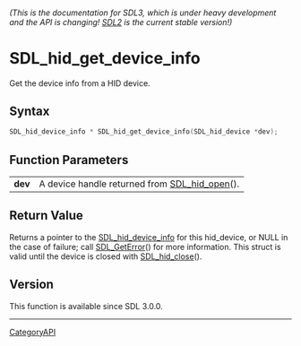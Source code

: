 ###### (This is the documentation for SDL3, which is under heavy development and the API is changing! [SDL2](https://wiki.libsdl.org/SDL2/) is the current stable version!)
# SDL_hid_get_device_info

Get the device info from a HID device.

## Syntax

```c
SDL_hid_device_info * SDL_hid_get_device_info(SDL_hid_device *dev);

```

## Function Parameters

|             |                                                               |
| ----------- | ------------------------------------------------------------- |
| **dev**     | A device handle returned from [SDL_hid_open](SDL_hid_open)(). |

## Return Value

Returns a pointer to the [SDL_hid_device_info](SDL_hid_device_info) for
this hid_device, or NULL in the case of failure; call
[SDL_GetError](SDL_GetError)() for more information. This struct is valid
until the device is closed with [SDL_hid_close](SDL_hid_close)().

## Version

This function is available since SDL 3.0.0.

----
[CategoryAPI](CategoryAPI)

